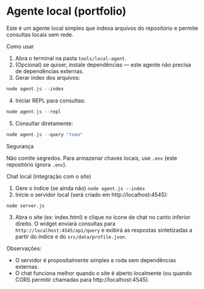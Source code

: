 # Agente local (portfolio)

Este é um agente local simples que indexa arquivos do repositório e permite consultas locais sem rede.

Como usar

1. Abra o terminal na pasta `tools/local-agent`.
2. (Opcional) se quiser, instale dependências — este agente não precisa de dependências externas.
3. Gerar index dos arquivos:

```powershell
node agent.js --index
```

4. Iniciar REPL para consultas:

```powershell
node agent.js --repl
```

5. Consultar diretamente:

```powershell
node agent.js --query "tema"
```

Segurança

Não comite segredos. Para armazenar chaves locais, use `.env` (este repositório ignora `.env`).

Chat local (integração com o site)

1. Gere o índice (se ainda não) `node agent.js --index`
2. Inicie o servidor local (será criado em http://localhost:4545):

```powershell
node server.js
```

3. Abra o site (ex: index.html) e clique no ícone de chat no canto inferior direito. O widget enviará consultas para `http://localhost:4545/api/query` e exibirá as respostas sintetizadas a partir do índice e do `src/data/profile.json`.

Observações:
- O servidor é propositalmente simples e roda sem dependências externas.
- O chat funciona melhor quando o site é aberto localmente (ou quando CORS permitir chamadas para http://localhost:4545).

